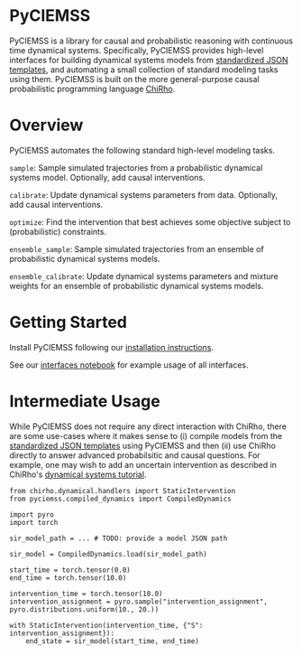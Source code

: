 # PyCIEMSS

PyCIEMSS is a library for causal and probabilistic reasoning with continuous time dynamical systems. Specifically, PyCIEMSS provides high-level interfaces for building dynamical systems models from [standardized JSON templates](https://github.com/DARPA-ASKEM/Model-Representations), and automating a small collection of standard modeling tasks using them. PyCIEMSS is built on the more general-purpose causal probabilistic programming language [ChiRho](https://basisresearch.github.io/chirho/getting_started.html).

# Overview

PyCIEMSS automates the following standard high-level modeling tasks.

`sample`: Sample simulated trajectories from a probabilistic dynamical systems model. Optionally, add causal interventions.

`calibrate`: Update dynamical systems parameters from data. Optionally, add causal interventions.

`optimize`: Find the intervention that best achieves some objective subject to (probabilistic) constraints.

`ensemble_sample`: Sample simulated trajectories from an ensemble of probabilistic dynamical systems models.

`ensemble_calibrate`: Update dynamical systems parameters and mixture weights for an ensemble of probabilistic dynamical systems models.

# Getting Started

Install PyCIEMSS following our [installation instructions](./INSTALL.md).

See our [interfaces notebook](./docs/source/interfaces.ipynb) for example usage of all interfaces.

# Intermediate Usage

While PyCIEMSS does not require any direct interaction with ChiRho, there are some use-cases where it makes sense to (i) compile models from the [standardized JSON templates](https://github.com/DARPA-ASKEM/Model-Representations) using PyCIEMSS and then (ii) use ChiRho directly to answer advanced probabilsitic and causal questions. For example, one may wish to add an uncertain intervention as described in ChiRho's [dynamical systems tutorial](https://basisresearch.github.io/chirho/dynamical_intro.html).


```
from chirho.dynamical.handlers import StaticIntervention
from pyciemss.compiled_dynamics import CompiledDynamics

import pyro
import torch

sir_model_path = ... # TODO: provide a model JSON path

sir_model = CompiledDynamics.load(sir_model_path)

start_time = torch.tensor(0.0)
end_time = torch.tensor(10.0)

intervention_time = torch.tensor(10.0)
intervention_assignment = pyro.sample("intervention_assignment", pyro.distributions.uniform(10., 20.))

with StaticIntervention(intervention_time, {"S": intervention_assignment}):
    end_state = sir_model(start_time, end_time)
```

